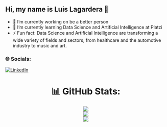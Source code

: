 ## Hi, my name is Luis Lagardera 👋

- 🔭 I’m currently working on be a better person
- 🌱 I’m currently learning Data Science and Artificial Intelligence at Platzi
- ⚡ Fun fact: Data Science and Artificial Intelligence are transforming a wide variety of fields and sectors, from healthcare and the automotive industry to music and art.

### 🌐 Socials:

[![LinkedIn](https://img.shields.io/badge/LinkedIn-%230077B5.svg?logo=linkedin&logoColor=white)](https://linkedin.com/in/luis-lagardera)

<div style="text-align: center;">

# 📊 GitHub Stats:

![](https://github-readme-stats.vercel.app/api?username=feltoxxx&theme=react&hide_border=true&include_all_commits=true&count_private=true)<br/>
![](https://github-readme-streak-stats.herokuapp.com/?user=feltoxxx&theme=react&hide_border=true)<br/>
![](https://github-readme-stats.vercel.app/api/top-langs/?username=feltoxxx&theme=react&hide_border=true&include_all_commits=true&count_private=true&layout=compact)

</div>

<!--
**feltoxXx/feltoxXx** is a ✨ _special_ ✨ repository because its `README.md` (this file) appears on your GitHub profile.

Here are some ideas to get you started:

- 🔭 I’m currently working on ...
- 🌱 I’m currently learning ...
- 👯 I’m looking to collaborate on ...
- 🤔 I’m looking for help with ...
- 💬 Ask me about ...
- 📫 How to reach me: ...
- 😄 Pronouns: ...
- ⚡ Fun fact: ...
-->
